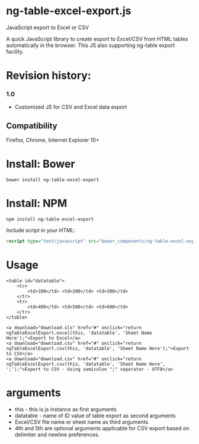 ng-table-excel-export.js
========================

JavaScript export to Excel or CSV

A quick JavaScript library to create export to Excel/CSV from HTML tables automatically in the browser. This JS also supporting ng-table export facility.

Revision history:
=================

### 1.0

* Customized JS for CSV and Excel data export

Compatibility
-------------

Firefox, Chrome, Internet Explorer 10+

Install: Bower
==============

    bower install ng-table-excel-export


Install: NPM
==============

    npm install ng-table-excel-export

Include script in your HTML:

```HTML
<script type="text/javascript" src="bower_components/ng-table-excel-export/ng-table-excel-export.js"></script>
```

Usage
=====

    <table id="datatable">
        <tr>
            <td>100</td> <td>200</td> <td>300</td>
        </tr>
        <tr>
            <td>400</td> <td>500</td> <td>600</td>
        </tr>
    </table>

    <a download="download.xls" href="#" onclick="return ngTableExcelExport.excel(this, 'datatable', 'Sheet Name Here');">Export to Excel</a>
    <a download="download.csv" href="#" onclick="return ngTableExcelExport.csv(this, 'datatable', 'Sheet Name Here');">Export to CSV</a>
    <a download="download.csv" href="#" onclick="return ngTableExcelExport.csv(this, 'datatable', 'Sheet Name Here', ';');">Export to CSV - Using semicolon ";" separator - UTF8</a>

arguments
=========
* this - this is js instance as first arguments
* datatable - name of ID value of table export as second arguments
* Excel/CSV file name or sheet name as third arguments
* 4th and 5th are optional arguments applicable for CSV export based on delimiter and newline preferences.

